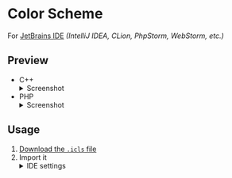 # Color Scheme

For [JetBrains IDE](https://www.jetbrains.com/products/#type=ide) _(IntelliJ IDEA, CLion, PhpStorm, WebStorm, etc.)_

## Preview

* C++
    <details><summary>Screenshot</summary> <img src="screenshot/cpp.png" /> </details>
* PHP
    <details><summary>Screenshot</summary> <img src="screenshot/php.png" /> </details>

## Usage

1. [Download the `.icls` file](https://github.com/01e9/color-scheme/raw/master/moldcraft.icls)
2. Import it
    <details><summary>IDE settings</summary> <img src="jetbrains-ide-settings.png" /> </details>
